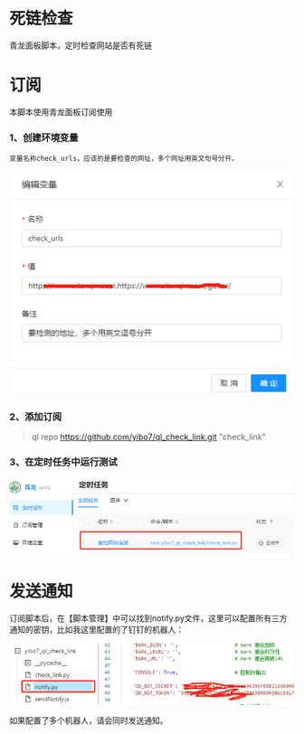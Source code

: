 # 死链检查
青龙面板脚本，定时检查网站是否有死链

# 订阅
本脚本使用青龙面板订阅使用
### 1、创建环境变量

    变量名称check_urls，应该的是要检查的网址，多个网址用英文句号分开。

![img.png](img/img.png)

### 2、添加订阅
>ql repo https://github.com/yibo7/ql_check_link.git "check_link" 

### 3、在定时任务中运行测试
![img_1.png](img/img_1.png)

# 发送通知

订阅脚本后，在【脚本管理】中可以找到notify.py文件，这里可以配置所有三方通知的密钥，比如我这里配置的了钉钉的机器人：

![img_2.png](img/img_2.png)

如果配置了多个机器人，请会同时发送通知。